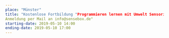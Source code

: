 ```yaml
---
place: "Münster"
title: "Kostenlose Fortbildung "Programmieren lernen mit Umwelt Sensorik" am Institut für Geoinformatik
Anmeldung per Mail an info@sensebox.de"
starting-date: 2019-05-10 14:00
ending-date: 2019-05-10 17:00
---
```

